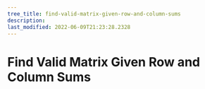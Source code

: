 ```yaml
---
tree_title: find-valid-matrix-given-row-and-column-sums
description: 
last_modified: 2022-06-09T21:23:28.2328
---
```


# Find Valid Matrix Given Row and Column Sums
